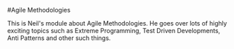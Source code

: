 #Agile Methodologies

This is Neil's module about Agile Methodologies. He goes over lots of highly
exciting topics such as Extreme Programming, Test Driven Developments, Anti
Patterns and other such things.

